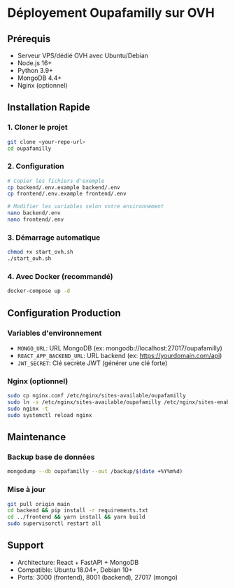 # Déployement Oupafamilly sur OVH

## Prérequis
- Serveur VPS/dédié OVH avec Ubuntu/Debian
- Node.js 16+
- Python 3.9+
- MongoDB 4.4+
- Nginx (optionnel)

## Installation Rapide

### 1. Cloner le projet
```bash
git clone <your-repo-url>
cd oupafamilly
```

### 2. Configuration
```bash
# Copier les fichiers d'exemple
cp backend/.env.example backend/.env
cp frontend/.env.example frontend/.env

# Modifier les variables selon votre environnement
nano backend/.env
nano frontend/.env
```

### 3. Démarrage automatique
```bash
chmod +x start_ovh.sh
./start_ovh.sh
```

### 4. Avec Docker (recommandé)
```bash
docker-compose up -d
```

## Configuration Production

### Variables d'environnement
- `MONGO_URL`: URL MongoDB (ex: mongodb://localhost:27017/oupafamilly)
- `REACT_APP_BACKEND_URL`: URL backend (ex: https://yourdomain.com/api)
- `JWT_SECRET`: Clé secrète JWT (générer une clé forte)

### Nginx (optionnel)
```bash
sudo cp nginx.conf /etc/nginx/sites-available/oupafamilly
sudo ln -s /etc/nginx/sites-available/oupafamilly /etc/nginx/sites-enabled/
sudo nginx -t
sudo systemctl reload nginx
```

## Maintenance

### Backup base de données
```bash
mongodump --db oupafamilly --out /backup/$(date +%Y%m%d)
```

### Mise à jour
```bash
git pull origin main
cd backend && pip install -r requirements.txt
cd ../frontend && yarn install && yarn build
sudo supervisorctl restart all
```

## Support
- Architecture: React + FastAPI + MongoDB
- Compatible: Ubuntu 18.04+, Debian 10+
- Ports: 3000 (frontend), 8001 (backend), 27017 (mongo)
